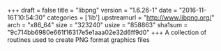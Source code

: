 +++
draft = false
title = "libpng"
version = "1.6.26-1"
date = "2016-11-16T10:54:30"
categories = ['lib']
upstreamurl = "http://www.libpng.org/"
arch = "x86_64"
size = "323240"
usize = "858863"
sha1sum = "9c714bb6980e661f16317e5e1aaa02e32d6ff9d0"
+++
A collection of routines used to create PNG format graphics files